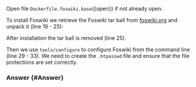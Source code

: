 Open file `Dockerfile.foswiki.base`{{open}} if not already open.

To install Foswiki we retrieve the Foswiki tar ball from [foswiki.org](https://foswiki.org) and unpack it (line 19 - 25):

After installation the tar ball is removed (line 25).

Then we use `tools/configure` to configure Foswiki from the command line (line 29 - 33). We need to create the `.htpasswd` file and ensure that the file protections are set correctly.

### Answer	{#Answer}